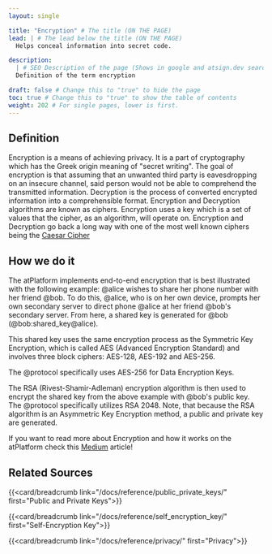 ```yaml
---
layout: single

title: "Encryption" # The title (ON THE PAGE)
lead: | # The lead below the title (ON THE PAGE)
  Helps conceal information into secret code.

description:
  | # SEO Description of the page (Shows in google and atsign.dev search)
  Definition of the term encryption

draft: false # Change this to "true" to hide the page
toc: true # Change this to "true" to show the table of contents
weight: 202 # For single pages, lower is first.
---
```


## Definition

Encryption is a means of achieving privacy. It is a part of cryptography which has the Greek origin meaning of "secret writing". The goal of encryption is that assuming that an unwanted third party is eavesdropping on an insecure channel, said person would not be able to comprehend the transmitted information. Decryption is the process of converted encrypted information into a comprehensible format. Encryption and Decryption algorithms are known as ciphers. Encryption uses a key which is a set of values that the cipher, as an algorithm, will operate on. Encryption and Decryption go back a long way with one of the most well known ciphers being the [Caesar Cipher](https://en.wikipedia.org/wiki/Caesar_cipher)

## How we do it

The atPlatform implements end-to-end encryption that is best illustrated with the following example: @alice wishes to share her phone number with her friend @bob. To do this, @alice, who is on her own device, prompts her own secondary server to direct phone @alice at her friend @bob's secondary server. From here, a shared key is generated for @bob (@bob:shared_key@alice).

This shared key uses the same encryption process as the Symmetric Key Encryption, which is called AES (Advanced Encryption Standard) and involves three block ciphers: AES-128, AES-192 and AES-256.

The @protocol specifically uses AES-256 for Data Encryption Keys.

The RSA (Rivest-Shamir-Adleman) encryption algorithm is then used to encrypt the shared key from the above example with @bob's public key. The @protocol specifically utilizes RSA 2048. Note, that because the RSA algorithm is an Asymmetric Key Encryption method, a public and private key are generated.

If you want to read more about Encryption and how it works on the atPlatform check this [Medium](https://atsigncompany.medium.com/data-encryption-caching-with-the-protocol-debe9efc0f49) article!

## Related Sources

<!-- The redirects for this site do not work yet! -->

{{<card/breadcrumb link="/docs/reference/public_private_keys/" first="Public and Private Keys">}}

{{<card/breadcrumb link="/docs/reference/self_encryption_key/" first="Self-Encryption Key">}}

{{<card/breadcrumb link="/docs/reference/privacy/" first="Privacy">}}
